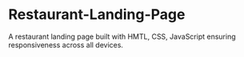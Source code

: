 # Restaurant-Landing-Page
A restaurant landing page built with HMTL, CSS, JavaScript ensuring responsiveness across all devices.
